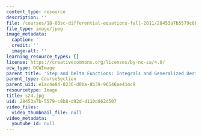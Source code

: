 ```yaml
---
content_type: resource
description: ''
file: /courses/18-03sc-differential-equations-fall-2011/28453a7b5579c8b8d92dd110d862d507_s24.jpg
file_type: image/jpeg
image_metadata:
  caption: ''
  credit: ''
  image-alt: ''
learning_resource_types: []
license: https://creativecommons.org/licenses/by-nc-sa/4.0/
ocw_type: OCWImage
parent_title: 'Step and Delta Functions: Integrals and Generalized Derivatives'
parent_type: CourseSection
parent_uid: e1ac4e84-0236-d0ba-8b39-96546ae414c9
resourcetype: Image
title: s24.jpg
uid: 28453a7b-5579-c8b8-d92d-d110d862d507
video_files:
  video_thumbnail_file: null
video_metadata:
  youtube_id: null
---
```

